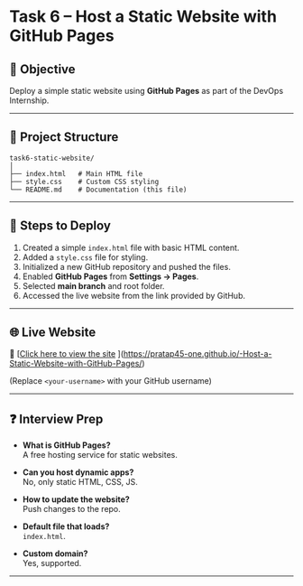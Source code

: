 # Task 6 – Host a Static Website with GitHub Pages

## 📌 Objective
Deploy a simple static website using **GitHub Pages** as part of the DevOps Internship.

---

## 📂 Project Structure
```
task6-static-website/
│
├── index.html   # Main HTML file
├── style.css    # Custom CSS styling
└── README.md    # Documentation (this file)
```

---

## 🚀 Steps to Deploy
1. Created a simple `index.html` file with basic HTML content.  
2. Added a `style.css` file for styling.  
3. Initialized a new GitHub repository and pushed the files.  
4. Enabled **GitHub Pages** from **Settings → Pages**.  
5. Selected **main branch** and root folder.  
6. Accessed the live website from the link provided by GitHub.  

---

## 🌐 Live Website
🔗 [[Click here to view the site](https://<your-username>.github.io/task6-static-website/) ](https://pratap45-one.github.io/-Host-a-Static-Website-with-GitHub-Pages/) 

(Replace `<your-username>` with your GitHub username)  

---

## ❓ Interview Prep
- **What is GitHub Pages?**  
  A free hosting service for static websites.  

- **Can you host dynamic apps?**  
  No, only static HTML, CSS, JS.  

- **How to update the website?**  
  Push changes to the repo.  

- **Default file that loads?**  
  `index.html`.  

- **Custom domain?**  
  Yes, supported.  

---

